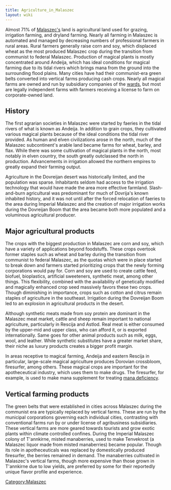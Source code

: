 ```yaml
---
title: Agriculture_in_Malaszec
layout: wiki
---
```

Almost 71% of [Malaszec's](Malaszec "wikilink") land is agricultural
land used for grazing, irrigation farming, and dryland farming. Nearly
all farming in Malaszec is automated and managed by decreasing numbers
of professional farmers in rural areas. Rural farmers generally raise
corn and soy, which displaced wheat as the most produced Malaszec crop
during the transition from communist to federal Malaszec. Production of
magical plants is mostly concentrated around Andeija, which has ideal
conditions for magical farming due to its tidal rivers which brings mana
from the ground into the surrounding flood plains. Many cities have had
their communist-era green belts converted into vertical farms producing
cash crops. Nearly all magical farms are owned and run by subsidiary
companies of the [wards](Wards_and_cities_of_Malaszec "wikilink"), but
most are legally independent farms with farmers receiving a license to
farm on corporate-owned land.

## History

The first agrarian societies in Malaszec were started by faeries in the
tidal rivers of what is known as Andeija. In addition to grain crops,
they cultivated various magical plants because of the ideal conditions
the tidal river provided. As human and elven civilizations arose in the
north, much of the Malaszec subcontinent's arable land became farms for
wheat, barley, and flax. While there was some cultivation of magical
plants in the north, most notably in elven country, the south greatly
outclassed the north in production. Advancements in irrigation allowed
the northern empires to greatly expand their farming output.

Agriculture in the Dovreijan desert was historically limited, and the
population was sparse. Inhabitants seldom had access to the irrigation
technology that would have made the area more effective farmland.
Slash-and-burn agricultural was predominant for much of Dovrija's known
inhabited history, and it was not until after the forced relocation of
faeries to the area during Imperial Malaszec and the creation of major
irrigation works during the Dovreijan Boom that the area became both
more populated and a voluminous agricultural producer.

## Major agricultural products

The crops with the biggest production in Malaszec are corn and soy,
which have a variety of applications beyond foodstuffs. These crops
overtook former staples such as wheat and barley during the transition
from communist to federal Malaszec, as the quotas which were in place
started to break down and farmers started prioritizing crops that the
newly forming corporations would pay for. Corn and soy are used to
create cattle feed, biofuel, bioplastics, artificial sweeteners,
synthetic meat, among other things. This flexibility, combined with the
availability of genetically modified and magically enhanced crop seed
massively favors these two crops. Though diminishing in importance,
crops such as cotton and citrus remain staples of agriculture in the
southeast. Irrigation during the Dovreijan Boom led to an explosion in
agricultural products in the desert.

Although synthetic meats made from soy protein are dominant in the
Malaszec meat market, cattle and sheep remain important to national
agriculture, particularly in Rescija and Astlod. Real meat is either
consumed by the upper-mid and upper class, who can afford it, or is
exported internationally. Same goes for other animal products such as
milk, eggs, wool, and leather. While synthetic substitutes have a
greater market share, their niche as luxury products creates a bigger
profit margin.

In areas receptive to magical farming, Andeija and eastern Rescija in
particular, large-scale magical agriculture produces Dorovian
crossbloom, firesurfer, among others. These magical crops are important
for the apotheceutical industry, which uses them to make drugs. The
firesurfer, for example, is used to make mana supplement for treating
[mana deficiency](Faerie#Mana_deficiency "wikilink").

## Vertical farming products

The green belts that were established in cities across Malaszec during
the communist era are typically replaced by vertical farms. These are
run by the municipal corporations governing each individual cities,
contrasting with conventional farms run by or under license of
agribusiness subsidiaries. These vertical farms are more geared towards
tourists and grow exotic plants within climate controlled confines.
During the Imperial Malaszec colony of T'annkirne, misted manaberries,
used to make Tenvekrost (a Malaszec liquor made from misted manaberries)
became popular. Though its role in apotheceuticals was replaced by
domestically produced firesurfer, the berries remained in demand. The
manaberries cultivated in Malaszec's vertical farms, though more
expensive than those grown in T'annkirne due to low yields, are
preferred by some for their reportedly unique flavor profile and
experience.

[Category:Malaszec](Category:Malaszec "wikilink")